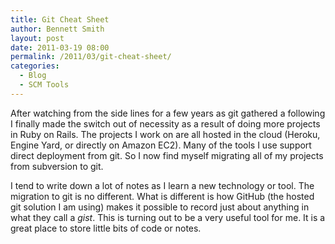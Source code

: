 ```yaml
---
title: Git Cheat Sheet
author: Bennett Smith
layout: post
date: 2011-03-19 08:00
permalink: /2011/03/git-cheat-sheet/
categories:
  - Blog
  - SCM Tools
---
```

After watching from the side lines for a few years as git gathered a following I finally made the switch out of necessity as a result of doing more projects in Ruby on Rails. The projects I work on are all hosted in the cloud (Heroku, Engine Yard, or directly on Amazon EC2). Many of the tools I use support direct deployment from git. So I now find myself migrating all of my projects from subversion to git. 

I tend to write down a lot of notes as I learn a new technology or tool. The migration to git is no different. What is different is how GitHub (the hosted git solution I am using) makes it possible to record just about anything in what they call a *gist*. This is turning out to be a very useful tool for me. It is a great place to store little bits of code or notes. 



